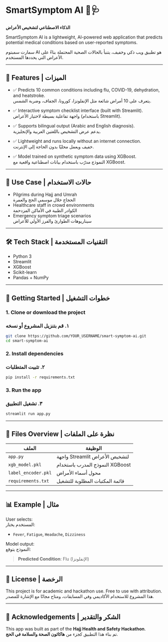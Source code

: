 
# SmartSymptom AI 🤖🩺  
**الذكاء الاصطناعي لتشخيص الأعراض**

SmartSymptom AI is a lightweight, AI-powered web application that predicts potential medical conditions based on user-reported symptoms.

سمارت سمبتوم AI هو تطبيق ويب ذكي وخفيف، يتنبأ بالحالات الصحية المحتملة بناءً على الأعراض التي يحددها المستخدم.

---

## 🌟 Features | الميزات

- ✅ Predicts 10 common conditions including flu, COVID-19, dehydration, and heatstroke.  
  يتعرف على 10 أمراض شائعة مثل الإنفلونزا، كورونا، الجفاف، وضربة الشمس.

- ✅ Interactive symptom checklist interface (built with Streamlit).  
  واجهة تفاعلية بسيطة لاختيار الأعراض (باستخدام Streamlit).

- ✅ Supports bilingual output (Arabic and English diagnosis).  
  يدعم عرض التشخيص باللغتين العربية والإنجليزية.

- ✅ Lightweight and runs locally without an internet connection.  
  خفيف ويعمل محليًا بدون الحاجة إلى الإنترنت.

- ✅ Model trained on synthetic symptom data using XGBoost.  
  النموذج مدرّب باستخدام بيانات اصطناعية واقعية مع XGBoost.

---

## 🧠 Use Case | حالات الاستخدام

- Pilgrims during Hajj and Umrah  
  الحجاج خلال موسمي الحج والعمرة  
- Healthcare staff in crowd environments  
  الكوادر الطبية في الأماكن المزدحمة  
- Emergency symptom triage scenarios  
  سيناريوهات الطوارئ والفرز الأولي للأعراض

---

## 🛠️ Tech Stack | التقنيات المستخدمة

- Python 3
- Streamlit
- XGBoost
- Scikit-learn
- Pandas + NumPy

---

## 🚀 Getting Started | خطوات التشغيل

### 1. Clone or download the project  
### ١. قم بتنزيل المشروع أو نسخه
```bash
git clone https://github.com/YOUR_USERNAME/smart-symptom-ai.git
cd smart-symptom-ai
```

### 2. Install dependencies  
### ٢. تثبيت المتطلبات
```bash
pip install -r requirements.txt
```

### 3. Run the app  
### ٣. تشغيل التطبيق
```bash
streamlit run app.py
```

---

## 📂 Files Overview | نظرة على الملفات

| الملف | الوظيفة |
|-------|---------|
| `app.py` | واجهة Streamlit لتشخيص الأعراض |
| `xgb_model.pkl` | النموذج المدرب باستخدام XGBoost |
| `label_encoder.pkl` | محول أسماء الأمراض |
| `requirements.txt` | قائمة المكتبات المطلوبة للتشغيل |

---

## 📊 Example | مثال

User selects:  
المستخدم يختار:  
- `Fever`, `Fatigue`, `Headache`, `Dizziness`

Model output:  
النموذج يتوقع:  
> **Predicted Condition**: Flu (الإنفلونزا)

---

## 📄 License | الرخصة

This project is for academic and hackathon use. Free to use with attribution.  
هذا المشروع للاستخدام الأكاديمي وفي المسابقات، ومتاح مجانًا مع الإشارة للمصدر.

---

## 🤝 Acknowledgements | الشكر والتقدير

This app was built as part of the **Hajj Health and Safety Hackathon**.  
تم بناء هذا التطبيق كجزء من **هاكاثون الصحة والسلامة في الحج**.
